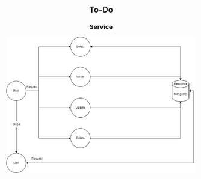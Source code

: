 
<h2 align="center">To-Do</h2>
<div align="center">
<h3>Service</h3>
<p><img src="https://raw.githubusercontent.com/ekzm9354/To-Do/0aa11186a639c8ca4340be294efc760542f6faae/To-Do%20.drawio.png" width="600"></p>
</div>
